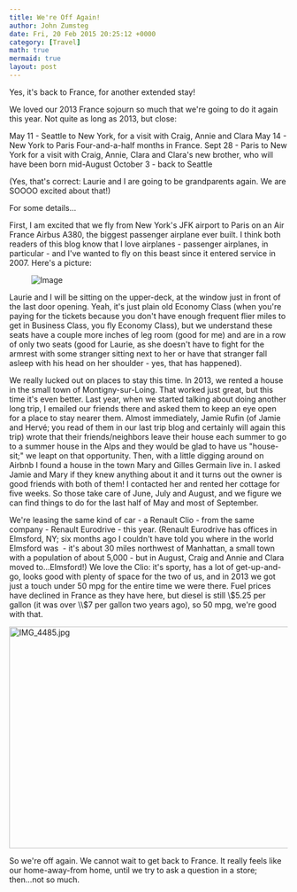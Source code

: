 ```yaml
---
title: We're Off Again!
author: John Zumsteg
date: Fri, 20 Feb 2015 20:25:12 +0000
category: [Travel]
math: true
mermaid: true
layout: post
---
```

Yes, it's back to France, for another extended stay!

We loved our 2013 France sojourn so much that we're going to do it again this year. Not quite as long as 2013, but close:

May 11 - Seattle to New York, for a visit with Craig, Annie and Clara
May 14 - New York to Paris
Four-and-a-half months in France.
Sept 28 - Paris to New York for a visit with Craig, Annie, Clara and Clara's new brother, who will have been born mid-August
October 3 - back to Seattle

(Yes, that's correct: Laurie and I are going to be grandparents again. We are SOOOO excited about that!)

For some details...

First, I am excited that we fly from New York's JFK airport to Paris on an Air France Airbus A380, the biggest passenger airplane ever built. I think both readers of this blog know that I love airplanes - passenger airplanes, in particular - and I've wanted to fly on this beast since it entered service in 2007. Here's a picture:

<figure>
	<img class = "landscape" src="{{"/assets/images/2015/02/A380-800-e1424463355317.png" | prepend: site.baseurl  }}" alt="Image" />
	<figcaption></figcaption>
</figure>



Laurie and I will be sitting on the upper-deck, at the window just in front of the last door opening. Yeah, it's just plain old Economy Class (when you're paying for the tickets because you don't have enough frequent flier miles to get in Business Class, you fly Economy Class), but we understand these seats have a couple more inches of leg room (good for me) and are in a row of only two seats (good for Laurie, as she doesn't have to fight for the armrest with some stranger sitting next to her or have that stranger fall asleep with his head on her shoulder - yes, that has happened).

We really lucked out on places to stay this time. In 2013, we rented a house in the small town of Montigny-sur-Loing. That worked just great, but this time it's even better. Last year, when we started talking about doing another long trip, I emailed our friends there and asked them to keep an eye open for a place to stay nearer them. Almost immediately, Jamie Rufin (of Jamie and Hervé; you read of them in our last trip blog and certainly will again this trip) wrote that their friends/neighbors leave their house each summer to go to a summer house in the Alps and they would be glad to have us "house-sit;" we leapt on that opportunity. Then, with a little digging around on Airbnb I found a house in the town Mary and Gilles Germain live in. I asked Jamie and Mary if they knew anything about it and it turns out the owner is good friends with both of them! I contacted her and rented her cottage for five weeks. So those take care of June, July and August, and we figure we can find things to do for the last half of May and most of September.

We're leasing the same kind of car - a Renault Clio - from the same company - Renault Eurodrive - this year. (Renault Eurodrive has offices in Elmsford, NY; six months ago I couldn't have told you where in the world Elmsford was  - it's about 30 miles northwest of Manhattan, a small town with a population of about 5,000 - but in August, Craig and Annie and Clara moved to...Elmsford!) We love the Clio: it's sporty, has a lot of get-up-and-go, looks good with plenty of space for the two of us, and in 2013 we got just a touch under 50 mpg for the entire time we were there. Fuel prices have declined in France as they have here, but diesel is still \\$5.25 per gallon (it was over \\$7 per gallon two years ago), so 50 mpg, we're good with that.

<img class="aligncenter size-full wp-image-167" src="http:/assets/images/2013/05/IMG_44851.jpg" alt="IMG_4485.jpg" width="600" height="400" />

So we're off again. We cannot wait to get back to France. It really feels like our home-away-from home, until we try to ask a question in a store; then...not so much.
